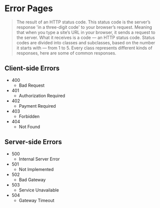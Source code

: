 # Error Pages
> The result of an HTTP status code. This
> status code is the server’s response 'in a
> three-digit code' to your browser’s request.
> Meaning that when you type a site’s URL in 
> your browser, it sends a request to the 
> server. What it receives is a code — an HTTP
>  status code.
    Status codes are divided into classes and   subclasses, based on the number it starts with    — from 1 to 5. Every class represents different kinds of responses, here are some of common responses.

## Client-side Errors
* 400
  * Bad Request
* 401
  * Authorization Required
* 402
  * Payment Required
* 403
  * Forbidden
* 404
  * Not Found

## Server-side Errors
* 500
  * Internal Server Error
* 501
  * Not Implemented
* 502
  * Bad Gateway
* 503
  * Service Unavailable
* 504
  * Gateway Timeout